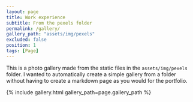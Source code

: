 ```yaml
---
layout: page
title: Work experience
subtitle: From the pexels folder
permalink: /gallery/
gallery_path: "assets/img/pexels"
excluded: false
position: 1
tags: [Page]
---
```


This is a photo gallery made from the static files in the `assets/img/pexels` folder.
I wanted to automatically create a simple gallery from a folder without having to create a markdown page as you would for the portfolio.


{% include gallery.html gallery_path=page.gallery_path %}
